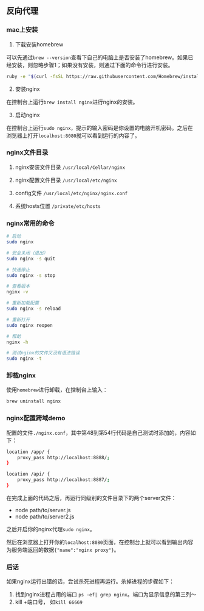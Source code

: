 ## 反向代理

### mac上安装

1. 下载安装homebrew

可以先通过`brew --version`查看下自己的电脑上是否安装了homebrew。如果已经安装，则忽略步骤1；如果没有安装，则通过下面的命令行进行安装。

```bash
ruby -e "$(curl -fsSL https://raw.githubusercontent.com/Homebrew/install/master/install)"
```

2. 安装nginx

在控制台上运行`brew install nginx`进行nginx的安装。

3. 启动nginx

在控制台上运行`sudo nginx`，提示的输入密码是你设置的电脑开机密码。之后在浏览器上打开`localhost:8080`就可以看到运行的内容了。

### nginx文件目录

1. nginx安装文件目录 `/usr/local/Cellar/nginx`

2. nginx配置文件目录 `/usr/local/etc/nginx`

3. config文件 `/usr/local/etc/nginx/nginx.conf`

4. 系统hosts位置 `/private/etc/hosts`

### nginx常用的命令

```bash
# 启动
sudo nginx

# 安全关闭（退出）
sudo nginx -s quit

# 快速停止
sudo nginx -s stop

# 查看版本
nginx -v

# 重新加载配置
sudo nginx -s reload

# 重新打开
sudo nginx reopen

# 帮助
nginx -h

# 测试nginx的文件又没有语法错误
sudo nginx -t
```

### 卸载nginx

使用`homebrew`进行卸载，在控制台上输入：

```bash
brew uninstall nginx
```

### nginx配置跨域demo

配置的文件`./nginx.conf`，其中第48到第54行代码是自己测试时添加的，内容如下：

```bash
location /app/ {
    proxy_pass http://localhost:8888/;
}

location /api/ {
    proxy_pass http://localhost:8887/;
}
```

在完成上面的代码之后，再运行同级别的文件目录下的两个server文件：

- node path/to/server.js
- node path/to/server2.js

之后开启你的nginx代理`sudo nginx`。

然后在浏览器上打开你的`localhost:8080`页面，在控制台上就可以看到输出内容为服务端返回的数据`{"name":"nginx proxy"}`。


### 后话

如果nginx运行出错的话，尝试杀死进程再运行。杀掉进程的步骤如下：

1. 找到nginx进程占用的端口 `ps -ef| grep nginx`。端口为显示信息的第三列～
2. kill +端口号， 如`kill 66669`
